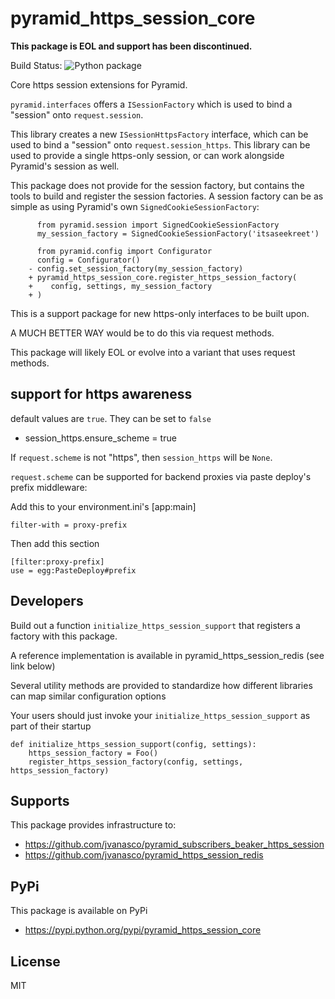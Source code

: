 pyramid_https_session_core
==========================

**This package is EOL and support has been discontinued.**

Build Status: ![Python package](https://github.com/jvanasco/pyramid_https_session_core/workflows/Python%20package/badge.svg)

Core https session extensions for Pyramid.

`pyramid.interfaces` offers a `ISessionFactory` which is used to bind a "session"
onto `request.session`.

This library creates a new `ISessionHttpsFactory` interface, which can be used
to bind a "session" onto `request.session_https`.  This library can be used to
provide a single https-only session, or can work alongside Pyramid's session as
well.

This package does not provide for the session factory, but contains the tools
to build and register the session factories.  A session factory can be as simple
as using Pyramid's own `SignedCookieSessionFactory`:


		  from pyramid.session import SignedCookieSessionFactory
		  my_session_factory = SignedCookieSessionFactory('itsaseekreet')

		  from pyramid.config import Configurator
		  config = Configurator()
		- config.set_session_factory(my_session_factory)
		+ pyramid_https_session_core.register_https_session_factory(
        +    config, settings, my_session_factory
        + )

This is a support package for new https-only interfaces to be built upon.

A MUCH BETTER WAY would be to do this via request methods.

This package will likely EOL or evolve into a variant that uses request methods.

support for https awareness
---------------------------

default values are `true`.  They can be set to `false`

*	session_https.ensure_scheme = true

If `request.scheme` is not "https", then `session_https` will be `None`.

`request.scheme` can be supported for backend proxies via paste deploy's prefix middleware:

Add this to your environment.ini's [app:main]

	filter-with = proxy-prefix

Then add this section

	[filter:proxy-prefix]
	use = egg:PasteDeploy#prefix
	


Developers
----------

Build out a function `initialize_https_session_support` that registers a factory with this package.

A reference implementation is available in pyramid_https_session_redis (see link below)

Several utility methods are provided to standardize how different libraries can map similar configuration options

Your users should just invoke your `initialize_https_session_support` as part of their startup

	def initialize_https_session_support(config, settings):
		https_session_factory = Foo()
		register_https_session_factory(config, settings, https_session_factory)

Supports
--------

This package provides infrastructure to:

* https://github.com/jvanasco/pyramid_subscribers_beaker_https_session
* https://github.com/jvanasco/pyramid_https_session_redis


PyPi
----

This package is available on PyPi

* https://pypi.python.org/pypi/pyramid_https_session_core


License
-------

MIT
